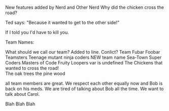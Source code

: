 New features added by Nerd and Other Nerd
Why did the chicken cross the road?

Ted says: "Because it wanted to get to the other side!" 

If I told you I'd have to kill you.

Team Names:

What should we call our team? Added to line. Conlict?
Team Fubar
Foobar Teamsters
Teenage mutant ninja coders
NEW team name 
Sea-Town Super Coders
Masters of Code
Fruity Loopers
var <teamName> is undefined
The Chickens that wanted to cross the road!     
The oak trees
the pine wood



all team members are great. We respect each other equally now and Bob is back on his meds. We are tired of talking about Bob all the time. We want to talk about Carol. 




Blah Blah Blah
